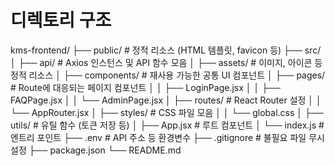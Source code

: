 
# 디렉토리 구조

kms-frontend/
├── public/                 # 정적 리소스 (HTML 템플릿, favicon 등)
├── src/
│   ├── api/                # Axios 인스턴스 및 API 함수 모음
│   ├── assets/             # 이미지, 아이콘 등 정적 리소스
│   ├── components/         # 재사용 가능한 공통 UI 컴포넌트
│   ├── pages/              # Route에 대응되는 페이지 컴포넌트
│   │   ├── LoginPage.jsx
│   │   ├── FAQPage.jsx
│   │   └── AdminPage.jsx
│   ├── routes/             # React Router 설정
│   │   └── AppRouter.jsx
│   ├── styles/             # CSS 파일 모음
│   │   └── global.css
│   ├── utils/              # 유틸 함수 (토큰 저장 등)
│   ├── App.jsx             # 루트 컴포넌트
│   └── index.js            # 엔트리 포인트
├── .env                    # API 주소 등 환경변수
├── .gitignore              # 불필요 파일 무시 설정
├── package.json
└── README.md